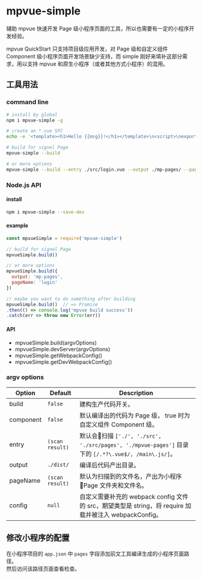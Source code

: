 # mpvue-simple

辅助 mpvue 快速开发 Page 级小程序页面的工具，所以也需要有一定的小程序开发经验。

mpvue QuickStart 只支持项目级应用开发，对 Page 级和自定义组件 Component 级小程序页面开发场景缺少支持，而 simple 刚好来填补这部分需求，用以支持 mpvue 和原生小程序（或者其他方式小程序）的混用。

## 工具用法

### command line

``` bash
# install by global
npm i mpvue-simple -g

# create an *.vue SFC
echo -e '<template><h1>Hello {{msg}}!</h1></template>\n<script>\nexport default {\n  data () {\n    return { msg: 233 }\n  }\n}\n</script>\n<style>\n  h1 {\n    color: red;\n  }\n</style>' > App.vue

# build for signel Page
mpvue-simple --build

# or more options
mpvue-simple --build --entry ./src/login.vue --output ./mp-pages/ --pageName login --config ./build/webpack.page.js
```


### Node.js API

#### install

``` bash
npm i mpvue-simple --save-dev
```


#### example

``` javascript
const mpvueSimple = require('mpvue-simple')

// build for signel Page
mpvueSimple.build()

// or more options
mpvueSimple.build({
  output: 'mp-pages',
  pageName: 'login'
})

// maybe you want to do something after building
mpvueSimple.build()  // => Promise
.then(() => console.log('mpvue build success'))
.catch(err => throw new Error(err))
```

#### API

- mpvueSimple.build(argvOptions)
- mpvueSimple.devServer(argvOptions)
- mpvueSimple.getWebpackConfig()
- mpvueSimple.getDevWebpackConfig()


### argv options

Option | Default | Description
---- | --- | --- 
build | `false` | 建构生产代码开关。
component | `false` | 默认编译出的代码为 Page 级， true 时为自定义组件 Component 级。
entry |  `(scan result)` | 默认会扫描 `['./', './src', './src/pages', './mpvue-pages']` 目录下的 `[/.*?\.vue$/, /main\.js/]`。
output | `./dist/` | 编译后代码产出目录。
pageName | `(scan result)` | 默认为扫描到的文件名，产出为小程序 Page 文件夹和文件名。
config | `null` | 自定义需要补充的 webpack config 文件的 src，期望类型是 string，将 require 加载并被注入 webpackConfig。

## 修改小程序的配置
在小程序项目的 `app.json` 中 `pages` 字段添加前文工具编译生成的小程序页面路径。  
然后访问该路径页面查看检查。


